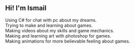 ## Hi! I'm Ismail
Using C# for chat with pc about my dreams.<br/>
Trying to make and learning about games.<br/>
Making videos about my skills and game mechanics.<br/>
Making and learning art with photoshop for games.<br/>
Making animations for more believable feeling about games.<br/>

